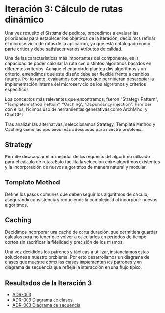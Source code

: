 # Iteración 3: Cálculo de rutas dinámico

Una vez resuelto el Sistema de pedidos, procedimos a evaluar las prioridades para establecer los objetivos de la iteración, decidimos refinar el microservicio de rutas de la aplicación, ya que está catalogado como parte crítica y debe satisfacer varios Atributos de calidad.

Una de las características más importantes del componente, es la capacidad de poder calcular la ruta con distintos algoritmos basados en diferentes criterios. Aunque el enunciado plantea dos algoritmos y un criterio, entendimos que este diseño debe ser flexible frente a cambios futuros. Por lo tanto, evaluamos conceptos que permitieran desacoplar la implementación interna del microservicio de los algoritmos y criterios específicos. 

Los conceptos más relevantes que encontramos, fueron “Strategy Pattern”, “Template method Pattern”, “Caching”, “Dependency injection”. Para dar con ellos, hicimos uso de herramientas generativas como ArchMind, y ChatGPT

Tras analizar las alternativas, seleccionamos Strategy, Template Method y Caching como las opciones más adecuadas para nuestro problema.

## Strategy
Permite desacoplar el manejador de las requests del algoritmo utilizado para el cálculo de rutas. Esto facilita la selección entre algoritmos existentes y la incorporación de nuevos algoritmos de manera natural y modular.

## Template Method
Define los pasos comunes que deben seguir los algoritmos de cálculo, asegurando consistencia y reduciendo la complejidad al incorporar nuevos algoritmos.

## Caching
Decidimos incorporar una caché de corta duración, que permitiera guardar cálculos para no tener que volver a calcularlos en periodos de tiempo cortos sin sacrificar la fidelidad y precisión de los mismos.

Una vez decididos los patrones y tácticas a utilizar, instanciamos estas soluciones a nuestro problema. Por esto desarrollamos un diagrama de clases que muestre cómo las clases implementan los patrones y un diagrama de secuencia que refleja la interacción en una flujo típico.

## Resultados de la Iteración 3
- [ADR-003](./Architectural-Decision-Records/ADR-003.md)
- [ADR-003 Diagrama de clases](./Architectural-Decision-Records/imagenes/ADR-003-diagrama-de-clases.md)
- [ADR-003 Diagrama de secuencia](./Architectural-Decision-Records/imagenes/ADR-003-diagrama-de-secuencia.md)
